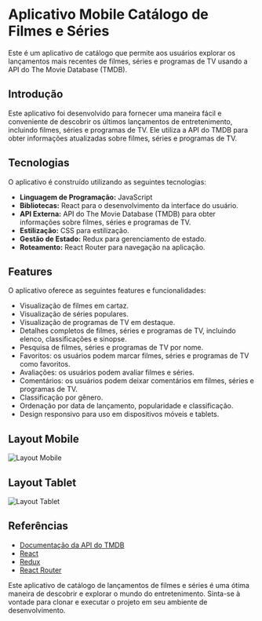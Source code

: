 # Aplicativo Mobile Catálogo de Filmes e Séries

Este é um aplicativo de catálogo que permite aos usuários explorar os lançamentos mais recentes de filmes, séries e programas de TV usando a API do The Movie Database (TMDB).

## Introdução

Este aplicativo foi desenvolvido para fornecer uma maneira fácil e conveniente de descobrir os últimos lançamentos de entretenimento, incluindo filmes, séries e programas de TV. Ele utiliza a API do TMDB para obter informações atualizadas sobre filmes, séries e programas de TV.

## Tecnologias

O aplicativo é construído utilizando as seguintes tecnologias:

- **Linguagem de Programação:** JavaScript
- **Bibliotecas:** React para o desenvolvimento da interface do usuário.
- **API Externa:** API do The Movie Database (TMDB) para obter informações sobre filmes, séries e programas de TV.
- **Estilização:** CSS para estilização.
- **Gestão de Estado:** Redux para gerenciamento de estado.
- **Roteamento:** React Router para navegação na aplicação.

## Features

O aplicativo oferece as seguintes features e funcionalidades:

- Visualização de filmes em cartaz.
- Visualização de séries populares.
- Visualização de programas de TV em destaque.
- Detalhes completos de filmes, séries e programas de TV, incluindo elenco, classificações e sinopse.
- Pesquisa de filmes, séries e programas de TV por nome.
- Favoritos: os usuários podem marcar filmes, séries e programas de TV como favoritos.
- Avaliações: os usuários podem avaliar filmes e séries.
- Comentários: os usuários podem deixar comentários em filmes, séries e programas de TV.
- Classificação por gênero.
- Ordenação por data de lançamento, popularidade e classificação.
- Design responsivo para uso em dispositivos móveis e tablets.

## Layout Mobile

![Layout Mobile](/screenshots/mobile.png)

## Layout Tablet

![Layout Tablet](/screenshots/tablet.png)

## Referências

- [Documentação da API do TMDB](https://developers.themoviedb.org/3/getting-started/introduction)
- [React](https://reactjs.org/docs/getting-started.html)
- [Redux](https://redux.js.org/introduction/getting-started)
- [React Router](https://reactrouter.com/web/guides/quick-start)

Este aplicativo de catálogo de lançamentos de filmes e séries é uma ótima maneira de descobrir e explorar o mundo do entretenimento. Sinta-se à vontade para clonar e executar o projeto em seu ambiente de desenvolvimento.
